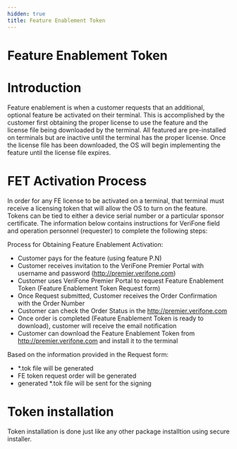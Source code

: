 ```yaml
---
hidden: true
title: Feature Enablement Token
---
```


# Feature Enablement Token <a href="#fet_page" id="fet_page"></a>

# Introduction <a href="#fet_intro" id="fet_intro"></a>

Feature enablement is when a customer requests that an additional, optional feature be activated on their terminal. This is accomplished by the customer first obtaining the proper license to use the feature and the license file being downloaded by the terminal. All featured are pre-installed on terminals but are inactive until the terminal has the proper license. Once the license file has been downloaded, the OS will begin implementing the feature until the license file expires.

# FET Activation Process <a href="#fet_activation" id="fet_activation"></a>

In order for any FE license to be activated on a terminal, that terminal must receive a licensing token that will allow the OS to turn on the feature. Tokens can be tied to either a device serial number or a particular sponsor certificate.
The information below contains instructions for VeriFone field and operation personnel (requester) to complete the following steps:

Process for Obtaining Feature Enablement Activation:

- Customer pays for the feature (using feature P.N)
- Customer receives invitation to the VeriFone Premier Portal with username and password (<a href="http://premier.verifone.com">http://premier.verifone.com</a>)
- Customer uses VeriFone Premier Portal to request Feature Enablement Token (Feature Enablement Token Request form)
- Once Request submitted, Customer receives the Order Confirmation with the Order Number
- Customer can check the Order Status in the <a href="http://premier.verifone.com">http://premier.verifone.com</a>
- Once order is completed (Feature Enablement Token is ready to download), customer will receive the email notification
- Customer can download the Feature Enablement Token from <a href="http://premier.verifone.com">http://premier.verifone.com</a> and install it to the terminal

Based on the information provided in the Request form:

- \*.tok file will be generated
- FE token request order will be generated
- generated \*.tok file will be sent for the signing

# Token installation <a href="#fet_installation" id="fet_installation"></a>

Token installation is done just like any other package installtion using secure installer.
